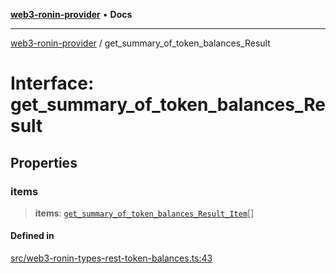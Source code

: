 [**web3-ronin-provider**](../README.md) • **Docs**

***

[web3-ronin-provider](../globals.md) / get\_summary\_of\_token\_balances\_Result

# Interface: get\_summary\_of\_token\_balances\_Result

## Properties

### items

> **items**: [`get_summary_of_token_balances_Result_Item`](get_summary_of_token_balances_Result_Item.md)[]

#### Defined in

[src/web3-ronin-types-rest-token-balances.ts:43](https://github.com/chuacw/web3-ronin-provider/blob/7646ce38176c1dab59363eef0869f2efa34d498b/src/web3-ronin-types-rest-token-balances.ts#L43)
